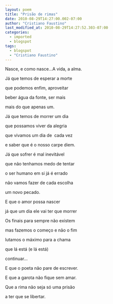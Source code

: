 ```yaml
---
layout: poem
title: "Prisão de rimas"
date: 2010-08-29T14:27:00.002-07:00
author: "Cristiano Faustino"
last_modified_at: 2010-08-29T14:27:52.303-07:00
categories:
  - imported
  - blogspot
tags:
  - blogspot
  - "Cristiano Faustino"
---
```


Nasce, e como nasce...A vida, a alma. 

Já que temos de esperar a morte

que podemos enfim, aproveitar

beber água da fonte, ser mais

mais do que apenas um.

Já que temos de morrer um dia

que possamos viver da alegria

que vivamos um dia de  cada vez

e saber que é o nosso carpe diem.

Já que sofrer é mal inevitável

que não tenhamos medo de tentar

o ser humano em si já é errado

não vamos fazer de cada escolha

um novo pecado.

E que o amor possa nascer

já que um dia ele vai ter que morrer

Os finais para sempre não existem

mas fazemos o começo e não o fim

lutamos o máximo para a chama

que lá está (e lá está)

continuar...

E que o poeta não pare de escrever.

E que a garota não fique sem amar.

Que a rima não seja só uma prisão

a ter que se libertar.